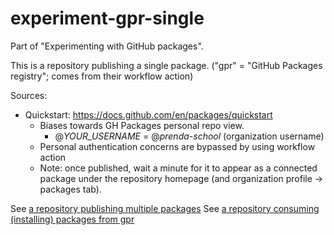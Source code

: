 # experiment-gpr-single
Part of "Experimenting with GitHub packages".

This is a repository publishing a single package. ("gpr" = "GitHub Packages registry"; comes from their workflow action)

Sources: 
- Quickstart: https://docs.github.com/en/packages/quickstart
  - Biases towards GH Packages personal repo view.
    - @_YOUR_USERNAME_ = @_prenda-school_ (organization username)
  - Personal authentication concerns are bypassed by using workflow action
  - Note: once published, wait a minute for it to appear as a connected package under the repository homepage (and organization profile -> packages tab).

See [a repository publishing multiple packages](https://github.com/prenda-school/experiment-gpr-multiple)
See [a repository consuming (installing) packages from gpr](https://github.com/prenda-school/experiment-gpr-consumer)
